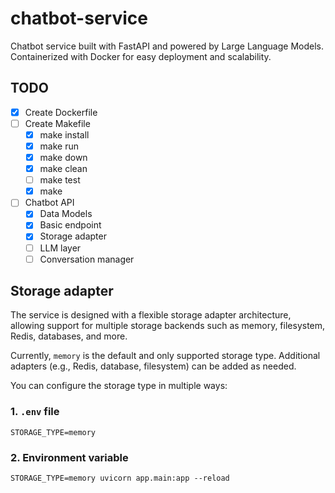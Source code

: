 # chatbot-service
Chatbot service built with FastAPI and powered by Large Language Models. Containerized with Docker for easy deployment and scalability.

## TODO
- [X] Create Dockerfile
- [ ] Create Makefile
    - [X] make install
    - [X] make run
    - [X] make down
    - [X] make clean
    - [ ] make test
    - [X] make
- [ ] Chatbot API
    - [X] Data Models
    - [X] Basic endpoint
    - [X] Storage adapter
    - [ ] LLM layer
    - [ ] Conversation manager

## Storage adapter
The service is designed with a flexible storage adapter architecture, allowing support for multiple storage backends such as memory, filesystem, Redis, databases, and more.

Currently, `memory` is the default and only supported storage type. Additional adapters (e.g., Redis, database, filesystem) can be added as needed.

You can configure the storage type in multiple ways:
### 1. `.env` file
`STORAGE_TYPE=memory`

### 2. Environment variable
`STORAGE_TYPE=memory uvicorn app.main:app --reload`